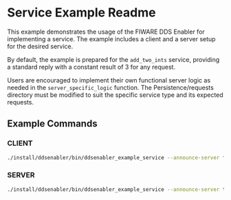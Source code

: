 # Service Example Readme

This example demonstrates the usage of the FIWARE DDS Enabler for implementing a service. The example includes a client and a server setup for the desired service.

By default, the example is prepared for the `add_two_ints` service, providing a standard reply with a constant result of 3 for any request.

Users are encouraged to implement their own functional server logic as needed in the `server_specific_logic` function. The Persistence/requests directory must be modified to suit the specific service type and its expected requests.

## Example Commands

### CLIENT
```bash
./install/ddsenabler/bin/ddsenabler_example_service --announce-server false --persistence-path <path_to_ws>/FIWARE-DDS-Enabler/ddsenabler/examples/Persistence/ --config <path_to_ws>/FIWARE-DDS-Enabler/ddsenabler/DDS_ENABLER_CONFIGURATION.yaml --request-initial-wait 3
```

### SERVER
```bash
./install/ddsenabler/bin/ddsenabler_example_service --announce-server true --persistence-path <path_to_ws>/FIWARE-DDS-Enabler/ddsenabler/examples/Persistence/ --config <path_to_ws>/FIWARE-DDS-Enabler/ddsenabler/DDS_ENABLER_CONFIGURATION.yaml --expected-requests 3
```